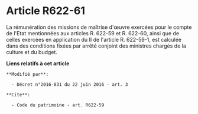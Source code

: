 # Article R622-61

La rémunération des missions de maîtrise d'œuvre exercées pour le compte de l'Etat mentionnées aux articles R. 622-59 et R.
622-60, ainsi que de celles exercées en application du II de l'article R. 622-59-1, est calculée dans des conditions fixées
par arrêté conjoint des ministres chargés de la culture et du budget.

**Liens relatifs à cet article**

	**Modifié par**:

	  - Décret n°2016-831 du 22 juin 2016 - art. 3

	**Cite**:

	  - Code du patrimoine - art. R622-59
